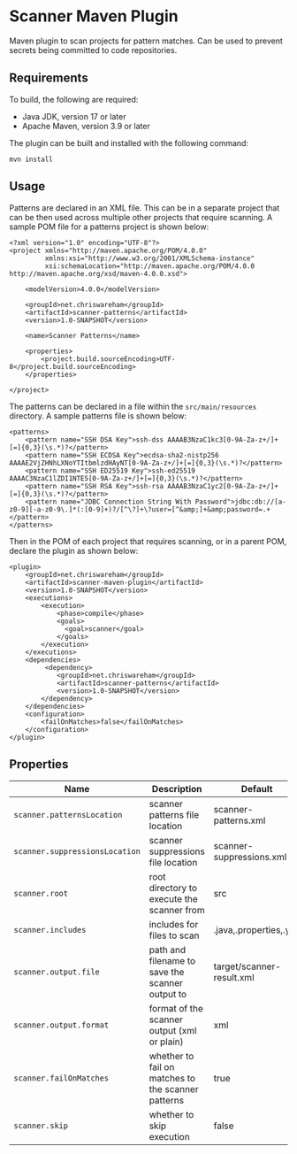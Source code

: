 # Scanner Maven Plugin

Maven plugin to scan projects for pattern matches. Can be used to prevent
secrets being committed to code repositories.

## Requirements

To build, the following are required:

* Java JDK, version 17 or later
* Apache Maven, version 3.9 or later

The plugin can be built and installed with the following command:

```
mvn install
```

## Usage

Patterns are declared in an XML file. This can be in a separate project that can
be then used across multiple other projects that require scanning. A sample POM
file for a patterns project is shown below:

    <?xml version="1.0" encoding="UTF-8"?>
    <project xmlns="http://maven.apache.org/POM/4.0.0"
             xmlns:xsi="http://www.w3.org/2001/XMLSchema-instance"
             xsi:schemaLocation="http://maven.apache.org/POM/4.0.0 http://maven.apache.org/xsd/maven-4.0.0.xsd">

        <modelVersion>4.0.0</modelVersion>

        <groupId>net.chriswareham</groupId>
        <artifactId>scanner-patterns</artifactId>
        <version>1.0-SNAPSHOT</version>

        <name>Scanner Patterns</name>

        <properties>
            <project.build.sourceEncoding>UTF-8</project.build.sourceEncoding>
        </properties>

    </project>

The patterns can be declared in a file within the `src/main/resources`
directory. A sample patterns file is shown below:

    <patterns>
        <pattern name="SSH DSA Key">ssh-dss AAAAB3NzaC1kc3[0-9A-Za-z+/]+[=]{0,3}(\s.*)?</pattern>
        <pattern name="SSH ECDSA Key">ecdsa-sha2-nistp256 AAAAE2VjZHNhLXNoYTItbmlzdHAyNT[0-9A-Za-z+/]+[=]{0,3}(\s.*)?</pattern>
        <pattern name="SSH ED25519 Key">ssh-ed25519 AAAAC3NzaC1lZDI1NTE5[0-9A-Za-z+/]+[=]{0,3}(\s.*)?</pattern>
        <pattern name="SSH RSA Key">ssh-rsa AAAAB3NzaC1yc2[0-9A-Za-z+/]+[=]{0,3}(\s.*)?</pattern>
        <pattern name="JDBC Connection String With Password">jdbc:db://[a-z0-9][-a-z0-9\.]*(:[0-9]+)?/[^\?]+\?user=[^&amp;]+&amp;password=.+</pattern>
    </patterns>

Then in the POM of each project that requires scanning, or in a parent POM,
declare the plugin as shown below:

    <plugin>
        <groupId>net.chriswareham</groupId>
        <artifactId>scanner-maven-plugin</artifactId>
        <version>1.0-SNAPSHOT</version>
        <executions>
            <execution>
                <phase>compile</phase>
                <goals>
                  <goal>scanner</goal>
                </goals>
            </execution>
        </executions>
        <dependencies>
             <dependency>
                <groupId>net.chriswareham</groupId>
                <artifactId>scanner-patterns</artifactId>
                <version>1.0-SNAPSHOT</version>
            </dependency>
        </dependencies>
        <configuration>
            <failOnMatches>false</failOnMatches>
        </configuration>
    </plugin>

## Properties

| Name                           | Description                                        | Default                   |
| ------------------------------ | -------------------------------------------------- | ------------------------- |
| `scanner.patternsLocation`     | scanner patterns file location                     | scanner-patterns.xml      |
| `scanner.suppressionsLocation` | scanner suppressions file location                 | scanner-suppressions.xml  |
| `scanner.root`                 | root directory to execute the scanner from         | src                       |
| `scanner.includes`             | includes for files to scan                         | .java,.properties,.yml    |
| `scanner.output.file`          | path and filename to save the scanner output to    | target/scanner-result.xml |
| `scanner.output.format`        | format of the scanner output (xml or plain)        | xml                       |
| `scanner.failOnMatches`        | whether to fail on matches to the scanner patterns | true                      |
| `scanner.skip`                 | whether to skip execution                          | false                     |
